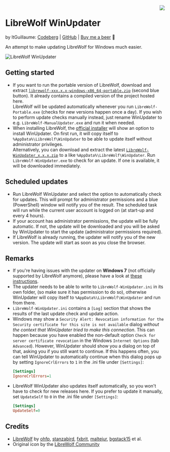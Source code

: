 <img src="LibreWolf-WinUpdater.ico" align="right">

# LibreWolf WinUpdater
by ltGuillaume: [Codeberg](https://codeberg.org/ltGuillaume) | [GitHub](https://github.com/ltGuillaume) | [Buy me a beer](https://buymeacoff.ee/ltGuillaume) 🍺

An attempt to make updating LibreWolf for Windows much easier.

![LibreWolf WinUpdater](SCREENSHOT.png)

## Getting started
- If you want to run the portable version of LibreWolf, download and extract [`librewolf-xxx.x.x-windows-x86_64-portable.zip`](https://librewolf.net/installation/windows/) (second blue button). It already contains a compiled version of the project hosted here.  
  LibreWolf will be updated automatically whenever you run `LibreWolf-Portable.exe`  (checks for new versions happen once a day). If you wish to perform update checks manually instead, just rename WinUpdater to e.g. `LibreWolf-ManualUpdater.exe` and run it when needed.
- When installing LibreWolf, the [official installer](https://librewolf.net/installation/windows/) will show an option to install WinUpdater. On first run, it will copy itself to `%AppData%\LibreWolf\WinUpdater` to be able to update itself without administrator privileges.  
  Alternatively, you can download and extract the latest [`LibreWolf-WinUpdater_x.x.x.zip`](https://codeberg.org/ltGuillaume/LibreWolf-WinUpdater/releases) to a like `%AppData%\LibreWolf\WinUpdater`. Run `LibreWolf-WinUpdater.exe` to check for an update. If one is available, it will be downloaded immediately.

## Scheduled updates
- Run LibreWolf WinUpdater and select the option to automatically check for updates. This will prompt for administrator permissions and a blue (PowerShell) window will notify you of the result. The scheduled task will run while the current user account is logged on (at start-up and every 4 hours).
- If your account has administrator permissions, the update will be fully automatic. If not, the update will be downloaded and you will be asked by WinUpdater to start the update (administrator permissions required).  
- If LibreWolf is already running, the updater will notify you of the new version. The update will start as soon as you close the browser.

## Remarks
- If you're having issues with the updater on __Windows 7__  (not officially supported by LibreWolf anymore), please have a look at [these instructions](https://codeberg.org/ltGuillaume/LibreWolf-WinUpdater/issues/15).
- The updater needs to be able to write to `LibreWolf-WinUpdater.ini` in its own folder, (so make sure it has permission to do so), otherwise WinUpdater will copy itself to `%AppData%\LibreWolf\WinUpdater` and run from there.
- `LibreWolf-WinUpdater.ini` contains a `[Log]` section that shows the results of the last update check and update action.
- Windows may show a `Security Alert: Revocation information for the Security certificate for this site is not available` dialog _without the context that WinUpdater tried to make this connection_. This can happen because you have enabled the non-default option `Check for server certificate revocation` in the Windows `Internet Options` (tab `Advanced`). However, WinUpdater should show you a dialog on top of that, asking you if you still want to continue. If this happens often, you can tell WinUpdater to automatically continue when this dialog pops up by setting `IgnoreCrlErrors` to `1` in the .ini file under `[Settings]`:
  ```ini
  [Settings]
  IgnoreCrlErrors=1
  ```
- LibreWolf WinUpdater also updates itself automatically, so you won't have to check for new releases here. If you prefer to update it manually, set `UpdateSelf` to `0` in the .ini file under `[Settings]`:
  ```ini
  [Settings]
  UpdateSelf=0
  ```

## Credits
* [LibreWolf](https://librewolf.net) by [ohfp](https://gitlab.com/ohfp), [stanzabird](https://stanzabird.nl), [fxbrit](https://gitlab.com/fxbrit), [maltejur](https://gitlab.com/maltejur), [bgstack15](https://bgstack15.wordpress.com) et al.
* Original icon by the [LibreWolf Community](https://gitlab.com/librewolf-community/branding/-/tree/master/icon)
